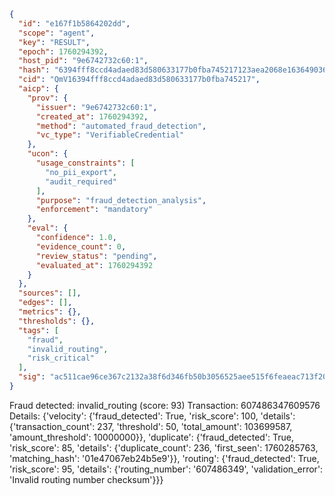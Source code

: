 ```json
{
  "id": "e167f1b5864202dd",
  "scope": "agent",
  "key": "RESULT",
  "epoch": 1760294392,
  "host_pid": "9e6742732c60:1",
  "hash": "6394fff8ccd4adaed83d580633177b0fba745217123aea2068e163649036f0bc",
  "cid": "QmV16394fff8ccd4adaed83d580633177b0fba745217",
  "aicp": {
    "prov": {
      "issuer": "9e6742732c60:1",
      "created_at": 1760294392,
      "method": "automated_fraud_detection",
      "vc_type": "VerifiableCredential"
    },
    "ucon": {
      "usage_constraints": [
        "no_pii_export",
        "audit_required"
      ],
      "purpose": "fraud_detection_analysis",
      "enforcement": "mandatory"
    },
    "eval": {
      "confidence": 1.0,
      "evidence_count": 0,
      "review_status": "pending",
      "evaluated_at": 1760294392
    }
  },
  "sources": [],
  "edges": [],
  "metrics": {},
  "thresholds": {},
  "tags": [
    "fraud",
    "invalid_routing",
    "risk_critical"
  ],
  "sig": "ac511cae96ce367c2132a38f6d346fb50b3056525aee515f6feaeac713f2044a"
}
```

Fraud detected: invalid_routing (score: 93)
Transaction: 607486347609576
Details: {'velocity': {'fraud_detected': True, 'risk_score': 100, 'details': {'transaction_count': 237, 'threshold': 50, 'total_amount': 103699587, 'amount_threshold': 10000000}}, 'duplicate': {'fraud_detected': True, 'risk_score': 85, 'details': {'duplicate_count': 236, 'first_seen': 1760285763, 'matching_hash': '01e47067eb24b5e9'}}, 'routing': {'fraud_detected': True, 'risk_score': 95, 'details': {'routing_number': '607486349', 'validation_error': 'Invalid routing number checksum'}}}